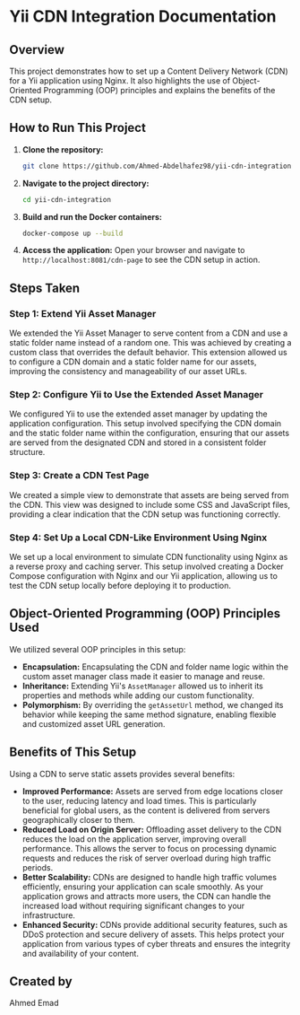 # Yii CDN Integration Documentation

## Overview

This project demonstrates how to set up a Content Delivery Network (CDN) for a Yii application using Nginx. It also highlights the use of Object-Oriented Programming (OOP) principles and explains the benefits of the CDN setup.

## How to Run This Project

1. **Clone the repository:**
    ```sh
    git clone https://github.com/Ahmed-Abdelhafez98/yii-cdn-integration.git
    ```

2. **Navigate to the project directory:**
    ```sh
    cd yii-cdn-integration
    ```

3. **Build and run the Docker containers:**
    ```sh
    docker-compose up --build
    ```

4. **Access the application:**
    Open your browser and navigate to `http://localhost:8081/cdn-page` to see the CDN setup in action.
   
## Steps Taken

### Step 1: Extend Yii Asset Manager

We extended the Yii Asset Manager to serve content from a CDN and use a static folder name instead of a random one. This was achieved by creating a custom class that overrides the default behavior. This extension allowed us to configure a CDN domain and a static folder name for our assets, improving the consistency and manageability of our asset URLs.

### Step 2: Configure Yii to Use the Extended Asset Manager

We configured Yii to use the extended asset manager by updating the application configuration. This setup involved specifying the CDN domain and the static folder name within the configuration, ensuring that our assets are served from the designated CDN and stored in a consistent folder structure.

### Step 3: Create a CDN Test Page

We created a simple view to demonstrate that assets are being served from the CDN. This view was designed to include some CSS and JavaScript files, providing a clear indication that the CDN setup was functioning correctly.

### Step 4: Set Up a Local CDN-Like Environment Using Nginx

We set up a local environment to simulate CDN functionality using Nginx as a reverse proxy and caching server. This setup involved creating a Docker Compose configuration with Nginx and our Yii application, allowing us to test the CDN setup locally before deploying it to production.

## Object-Oriented Programming (OOP) Principles Used

We utilized several OOP principles in this setup:

- **Encapsulation:** Encapsulating the CDN and folder name logic within the custom asset manager class made it easier to manage and reuse.
- **Inheritance:** Extending Yii's `AssetManager` allowed us to inherit its properties and methods while adding our custom functionality.
- **Polymorphism:** By overriding the `getAssetUrl` method, we changed its behavior while keeping the same method signature, enabling flexible and customized asset URL generation.

## Benefits of This Setup

Using a CDN to serve static assets provides several benefits:

- **Improved Performance:** Assets are served from edge locations closer to the user, reducing latency and load times. This is particularly beneficial for global users, as the content is delivered from servers geographically closer to them.
- **Reduced Load on Origin Server:** Offloading asset delivery to the CDN reduces the load on the application server, improving overall performance. This allows the server to focus on processing dynamic requests and reduces the risk of server overload during high traffic periods.
- **Better Scalability:** CDNs are designed to handle high traffic volumes efficiently, ensuring your application can scale smoothly. As your application grows and attracts more users, the CDN can handle the increased load without requiring significant changes to your infrastructure.
- **Enhanced Security:** CDNs provide additional security features, such as DDoS protection and secure delivery of assets. This helps protect your application from various types of cyber threats and ensures the integrity and availability of your content.

## Created by

Ahmed Emad
